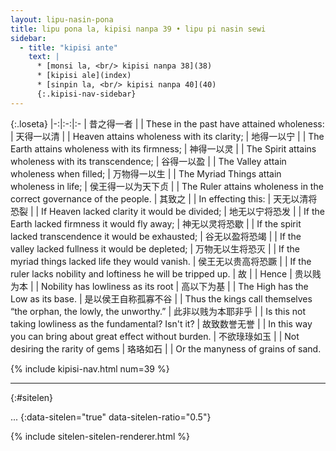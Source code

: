 ```yaml
---
layout: lipu-nasin-pona
title: lipu pona la, kipisi nanpa 39 • lipu pi nasin sewi
sidebar:
  - title: "kipisi ante"
    text: |
      * [monsi la, <br/> kipisi nanpa 38](38)
      * [kipisi ale](index)
      * [sinpin la, <br/> kipisi nanpa 40](40)
      {:.kipisi-nav-sidebar}
---
```


{:.loseta}
|-:|:-:|:-
| 昔之得一者               |  | These in the past have attained wholeness:
| 天得一以清               |  | Heaven attains wholeness with its clarity;
| 地得一以宁               |  | The Earth attains wholeness with its firmness;
| 神得一以灵               |  | The Spirit attains wholeness with its transcendence;
| 谷得一以盈               |  | The Valley attain wholeness when filled;
| 万物得一以生             |  | The Myriad Things attain wholeness in life;
| 侯王得一以<wbr/>为天下贞 |  | The Ruler attains wholeness in the correct governance of the people.
| 其致之                   |  | In effecting this:
| 天无以清<wbr/>将恐裂     |  | If Heaven lacked clarity it would be divided;
| 地无以宁<wbr/>将恐发     |  | If the Earth lacked firmness it would fly away;
| 神无以灵<wbr/>将恐歇     |  | If the spirit lacked transcendence it would be exhausted;
| 谷无以盈<wbr/>将恐竭     |  | If the valley lacked fullness it would be depleted;
| 万物无以生<wbr/>将恐灭   |  | If the myriad things lacked life they would vanish.
| 侯王无以贵<wbr/>高将恐蹶 |  | If the ruler lacks nobility and loftiness he will be tripped up.
| 故                       |  | Hence
| 贵以贱为本               |  | Nobility has lowliness as its root
| 高以下为基               |  | The High has the Low as its base.
| 是以侯王自称孤<wbr/>寡<wbr/>不谷 |  | Thus the kings call themselves “the orphan, the lowly, the unworthy.”
| 此非以贱为本耶<wbr/>非乎 |  | Is this not taking lowliness as the fundamental? Isn't it?
| 故<wbr/>致数誉无誉       |  | In this way you can bring about great effect without burden.
| 不欲琭琭如玉             |  | Not desiring the rarity of gems
| 珞珞如石                 |  | Or the manyness of grains of sand.

{% include kipisi-nav.html num=39 %}

-------
{:#sitelen}

...
{:data-sitelen="true" data-sitelen-ratio="0.5"}

{% include sitelen-sitelen-renderer.html %}
